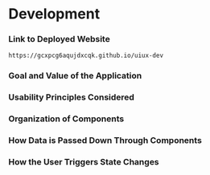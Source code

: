 # Development

### Link to Deployed Website
`https://gcxpcg6aqujdxcqk.github.io/uiux-dev`

### Goal and Value of the Application

### Usability Principles Considered

### Organization of Components

### How Data is Passed Down Through Components

### How the User Triggers State Changes

